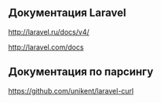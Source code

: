 ## Документация Laravel

http://laravel.ru/docs/v4/

http://laravel.com/docs

## Документация по парсингу

https://github.com/unikent/laravel-curl